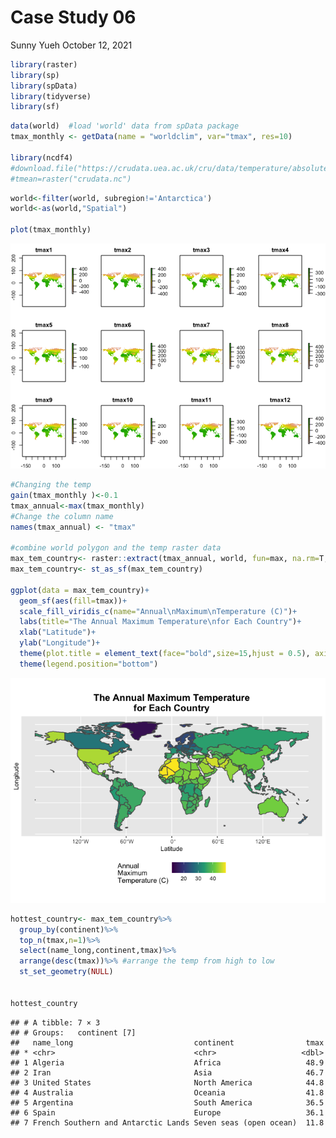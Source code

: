Case Study 06
================
Sunny Yueh
October 12, 2021

``` r
library(raster)  
library(sp)      
library(spData)  
library(tidyverse)
library(sf)       
```

``` r
data(world)  #load 'world' data from spData package
tmax_monthly <- getData(name = "worldclim", var="tmax", res=10)

library(ncdf4)
#download.file("https://crudata.uea.ac.uk/cru/data/temperature/absolute.nc","crudata.nc")
#tmean=raster("crudata.nc")
```

``` r
world<-filter(world, subregion!='Antarctica')
world<-as(world,"Spatial")

plot(tmax_monthly)
```

![](case_study_06_files/figure-gfm/unnamed-chunk-3-1.png)<!-- -->

``` r
#Changing the temp
gain(tmax_monthly )<-0.1
tmax_annual<-max(tmax_monthly)
#Change the column name
names(tmax_annual) <- "tmax"

#combine world polygon and the temp raster data
max_tem_country<- raster::extract(tmax_annual, world, fun=max, na.rm=T, small=T, sp=T)
max_tem_country<- st_as_sf(max_tem_country)

ggplot(data = max_tem_country)+
  geom_sf(aes(fill=tmax))+
  scale_fill_viridis_c(name="Annual\nMaximum\nTemperature (C)")+
  labs(title="The Annual Maximum Temperature\nfor Each Country")+ 
  xlab("Latitude")+
  ylab("Longitude")+
  theme(plot.title = element_text(face="bold",size=15,hjust = 0.5), axis.title = element_text(size=10))+
  theme(legend.position="bottom")
```

![](case_study_06_files/figure-gfm/unnamed-chunk-3-2.png)<!-- -->

``` r
hottest_country<- max_tem_country%>%
  group_by(continent)%>%
  top_n(tmax,n=1)%>%
  select(name_long,continent,tmax)%>%
  arrange(desc(tmax))%>% #arrange the temp from high to low
  st_set_geometry(NULL)


hottest_country
```

    ## # A tibble: 7 × 3
    ## # Groups:   continent [7]
    ##   name_long                           continent                tmax
    ## * <chr>                               <chr>                   <dbl>
    ## 1 Algeria                             Africa                   48.9
    ## 2 Iran                                Asia                     46.7
    ## 3 United States                       North America            44.8
    ## 4 Australia                           Oceania                  41.8
    ## 5 Argentina                           South America            36.5
    ## 6 Spain                               Europe                   36.1
    ## 7 French Southern and Antarctic Lands Seven seas (open ocean)  11.8
